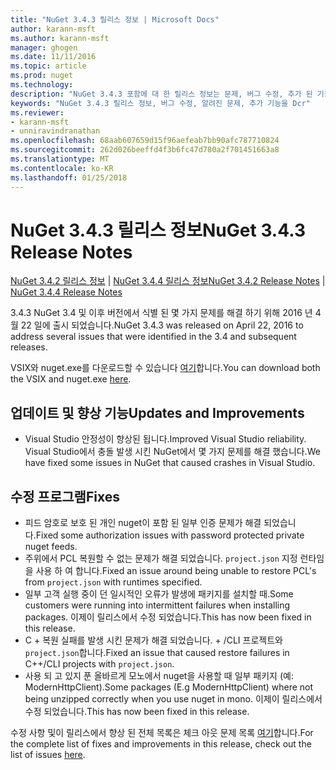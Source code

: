 ```yaml
---
title: "NuGet 3.4.3 릴리스 정보 | Microsoft Docs"
author: karann-msft
ms.author: karann-msft
manager: ghogen
ms.date: 11/11/2016
ms.topic: article
ms.prod: nuget
ms.technology: 
description: "NuGet 3.4.3 포함에 대 한 릴리스 정보는 문제, 버그 수정, 추가 된 기능 및 Dcr 알려져 있습니다."
keywords: "NuGet 3.4.3 릴리스 정보, 버그 수정, 알려진 문제, 추가 기능을 Dcr"
ms.reviewer:
- karann-msft
- unniravindranathan
ms.openlocfilehash: 68aab607659d15f96aefeab7bb90afc787710824
ms.sourcegitcommit: 262d026beeffd4f3b6fc47d780a2f701451663a8
ms.translationtype: MT
ms.contentlocale: ko-KR
ms.lasthandoff: 01/25/2018
---
```

# <a name="nuget-343-release-notes"></a><span data-ttu-id="4cc5f-104">NuGet 3.4.3 릴리스 정보</span><span class="sxs-lookup"><span data-stu-id="4cc5f-104">NuGet 3.4.3 Release Notes</span></span>

<span data-ttu-id="4cc5f-105">[NuGet 3.4.2 릴리스 정보](../release-notes/nuget-3.4.2.md) | [NuGet 3.4.4 릴리스 정보](../release-notes/nuget-3.4.4.md)</span><span class="sxs-lookup"><span data-stu-id="4cc5f-105">[NuGet 3.4.2 Release Notes](../release-notes/nuget-3.4.2.md) | [NuGet 3.4.4 Release Notes](../release-notes/nuget-3.4.4.md)</span></span>

<span data-ttu-id="4cc5f-106">3.4.3 NuGet 3.4 및 이후 버전에서 식별 된 몇 가지 문제를 해결 하기 위해 2016 년 4 월 22 일에 출시 되었습니다.</span><span class="sxs-lookup"><span data-stu-id="4cc5f-106">NuGet 3.4.3 was released on April 22, 2016 to address several issues that were identified in the 3.4 and subsequent releases.</span></span>

<span data-ttu-id="4cc5f-107">VSIX와 nuget.exe를 다운로드할 수 있습니다 [여기](https://dist.nuget.org/index.html)합니다.</span><span class="sxs-lookup"><span data-stu-id="4cc5f-107">You can download both the VSIX and nuget.exe [here](https://dist.nuget.org/index.html).</span></span>

## <a name="updates-and-improvements"></a><span data-ttu-id="4cc5f-108">업데이트 및 향상 기능</span><span class="sxs-lookup"><span data-stu-id="4cc5f-108">Updates and Improvements</span></span>

* <span data-ttu-id="4cc5f-109">Visual Studio 안정성이 향상된 됩니다.</span><span class="sxs-lookup"><span data-stu-id="4cc5f-109">Improved Visual Studio reliability.</span></span> <span data-ttu-id="4cc5f-110">Visual Studio에서 충돌 발생 시킨 NuGet에서 몇 가지 문제를 해결 했습니다.</span><span class="sxs-lookup"><span data-stu-id="4cc5f-110">We have fixed some issues in NuGet that caused crashes in Visual Studio.</span></span>

## <a name="fixes"></a><span data-ttu-id="4cc5f-111">수정 프로그램</span><span class="sxs-lookup"><span data-stu-id="4cc5f-111">Fixes</span></span>

* <span data-ttu-id="4cc5f-112">피드 암호로 보호 된 개인 nuget이 포함 된 일부 인증 문제가 해결 되었습니다.</span><span class="sxs-lookup"><span data-stu-id="4cc5f-112">Fixed some authorization issues with password protected private nuget feeds.</span></span>
* <span data-ttu-id="4cc5f-113">주위에서 PCL 복원할 수 없는 문제가 해결 되었습니다. `project.json` 지정 런타임을 사용 하 여 합니다.</span><span class="sxs-lookup"><span data-stu-id="4cc5f-113">Fixed an issue around being unable to restore PCL's from `project.json` with runtimes specified.</span></span>
* <span data-ttu-id="4cc5f-114">일부 고객 실행 중이 던 일시적인 오류가 발생에 패키지를 설치할 때.</span><span class="sxs-lookup"><span data-stu-id="4cc5f-114">Some customers were running into intermittent failures when installing packages.</span></span> <span data-ttu-id="4cc5f-115">이제이 릴리스에서 수정 되었습니다.</span><span class="sxs-lookup"><span data-stu-id="4cc5f-115">This has now been fixed in this release.</span></span>
* <span data-ttu-id="4cc5f-116">C + 복원 실패를 발생 시킨 문제가 해결 되었습니다. + /CLI 프로젝트와 `project.json`합니다.</span><span class="sxs-lookup"><span data-stu-id="4cc5f-116">Fixed an issue that caused restore failures in C++/CLI projects with `project.json`.</span></span>
* <span data-ttu-id="4cc5f-117">사용 되 고 있지 푼 올바르게 모노에서 nuget을 사용할 때 일부 패키지 (예: ModernHttpClient).</span><span class="sxs-lookup"><span data-stu-id="4cc5f-117">Some packages (E.g ModernHttpClient) where not being unzipped correctly when you use nuget in mono.</span></span> <span data-ttu-id="4cc5f-118">이제이 릴리스에서 수정 되었습니다.</span><span class="sxs-lookup"><span data-stu-id="4cc5f-118">This has now been fixed in this release.</span></span>

<span data-ttu-id="4cc5f-119">수정 사항 및이 릴리스에서 향상 된 전체 목록은 체크 아웃 문제 목록 [여기](https://github.com/NuGet/Home/issues?q=is%3Aissue+milestone%3A3.4.3+is%3Aclosed)합니다.</span><span class="sxs-lookup"><span data-stu-id="4cc5f-119">For the complete list of fixes and improvements in this release, check out the list of issues [here](https://github.com/NuGet/Home/issues?q=is%3Aissue+milestone%3A3.4.3+is%3Aclosed).</span></span>